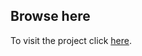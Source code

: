 ## Browse here

To visit the project click [here](https://imvijay0.github.io/Amazon-web-application/).
